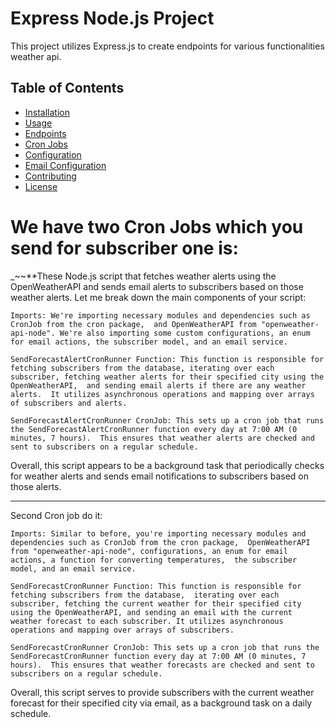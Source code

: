 # Express Node.js Project

This project utilizes Express.js to create endpoints for various functionalities weather api.

## Table of Contents

- [Installation](#installation)
- [Usage](#usage)
- [Endpoints](#endpoints)
- [Cron Jobs](#cron-jobs)
- [Configuration](#configuration)
- [Email Configuration](#email-configuration)
- [Contributing](#contributing)
- [License](#license)

# **We have two Cron Jobs which you send for subscriber one is:** 

_~~**These Node.js script that fetches weather alerts using the OpenWeatherAPI 
and sends email alerts to subscribers based on those weather alerts.
Let me break down the main components of your script:

`Imports: We're importing necessary modules and dependencies such as CronJob from the cron package, 
and OpenWeatherAPI from "openweather-api-node".
We're also importing some custom configurations, an enum for email actions, the subscriber model, and an email service.`

`SendForecastAlertCronRunner Function: This function is responsible for fetching subscribers from the database,
iterating over each subscriber, fetching weather alerts for their specified city using the OpenWeatherAPI, 
and sending email alerts if there are any weather alerts. 
It utilizes asynchronous operations and mapping over arrays of subscribers and alerts.`

`SendForecastAlertCronRunner CronJob: This sets up a cron job that runs the SendForecastAlertCronRunner function every day at 7:00 AM (0 minutes, 7 hours). 
This ensures that weather alerts are checked and sent to subscribers on a regular schedule.`

Overall, this script appears to be a background task that periodically 
checks for weather alerts and sends email notifications to subscribers based on those alerts.

--------------------------------------------------------------------------------------------------------
Second Cron job do it:


`Imports: Similar to before, you're importing necessary modules and dependencies such as CronJob from the cron package, 
OpenWeatherAPI from "openweather-api-node", configurations, an enum for email actions, a function for converting temperatures, 
the subscriber model, and an email service.`

`SendForecastCronRunner Function: This function is responsible for fetching subscribers from the database, 
iterating over each subscriber, fetching the current weather for their specified city using the OpenWeatherAPI,
and sending an email with the current weather forecast to each subscriber. It utilizes asynchronous operations and mapping over arrays of subscribers.`

`SendForecastCronRunner CronJob: This sets up a cron job that runs the SendForecastCronRunner function every day at 7:00 AM (0 minutes, 7 hours). 
This ensures that weather forecasts are checked and sent to subscribers on a regular schedule.`

Overall, this script serves to provide subscribers with the current weather forecast for their specified city via email, 
as a background task on a daily schedule.
